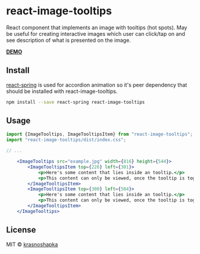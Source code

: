 # react-image-tooltips
React component that implements an image with tooltips (hot spots). 
May be useful for creating interactive images which user can click/tap on and see description of what is presented on the image. 

**[DEMO](https://krasnoshapka.github.io/react-image-tooltips/)**

## Install
[react-spring](https://www.react-spring.io/) is used for accordion animation so it's peer dependency that should be installed with react-image-tooltips.

```bash
npm install --save react-spring react-image-tooltips
```

## Usage

```jsx
import {ImageTooltips, ImageTooltipsItem} from "react-image-tooltips";
import "react-image-tooltips/dist/index.css";

// ...

    <ImageTooltips src="example.jpg" width={816} height={544}>
        <ImageTooltipsItem top={226} left={301}>
            <p>Here's some content that lies inside an tooltip.</p>
            <p>This content can only be viewed, once the tooltip is toggled.</p>
        </ImageTooltipsItem>
        <ImageTooltipsItem top={300} left={504}>
            <p>Here's some content that lies inside an tooltip.</p>
            <p>This content can only be viewed, once the tooltip is toggled.</p>
        </ImageTooltipsItem>
    </ImageTooltips>

```

## License

MIT © [krasnoshapka](https://github.com/krasnoshapka)
